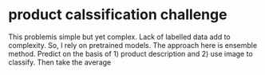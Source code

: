 # product calssification challenge
This problemis simple but yet complex. Lack of labelled data add to complexity. So, I rely on pretrained models. The approach here
is ensemble method. Predict on the basis of 1) product description and 2) use image to classify. Then take the average

